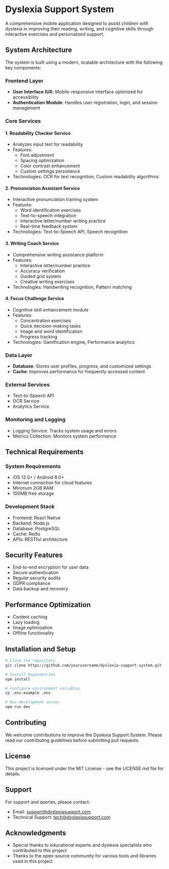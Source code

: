 # Dyslexia Support System

A comprehensive mobile application designed to assist children with dyslexia in improving their reading, writing, and cognitive skills through interactive exercises and personalized support.

## System Architecture

The system is built using a modern, scalable architecture with the following key components:

### Frontend Layer
- **User Interface (UI)**: Mobile-responsive interface optimized for accessibility
- **Authentication Module**: Handles user registration, login, and session management

### Core Services

#### 1. Readability Checker Service
- Analyzes input text for readability
- Features:
  - Font adjustment
  - Spacing optimization
  - Color contrast enhancement
  - Custom settings persistence
- Technologies: OCR for text recognition, Custom readability algorithms

#### 2. Pronunciation Assistant Service
- Interactive pronunciation training system
- Features:
  - Word identification exercises
  - Text-to-speech integration
  - Interactive letter/number writing practice
  - Real-time feedback system
- Technologies: Text-to-Speech API, Speech recognition

#### 3. Writing Coach Service
- Comprehensive writing assistance platform
- Features:
  - Interactive letter/number practice
  - Accuracy verification
  - Guided grid system
  - Creative writing exercises
- Technologies: Handwriting recognition, Pattern matching

#### 4. Focus Challenge Service
- Cognitive skill enhancement module
- Features:
  - Concentration exercises
  - Quick decision-making tasks
  - Image and word identification
  - Progress tracking
- Technologies: Gamification engine, Performance analytics

### Data Layer
- **Database**: Stores user profiles, progress, and customized settings
- **Cache**: Improves performance for frequently accessed content

### External Services
- Text-to-Speech API
- OCR Service
- Analytics Service

### Monitoring and Logging
- Logging Service: Tracks system usage and errors
- Metrics Collection: Monitors system performance

## Technical Requirements

### System Requirements
- iOS 12.0+ / Android 8.0+
- Internet connection for cloud features
- Minimum 2GB RAM
- 100MB free storage

### Development Stack
- Frontend: React Native
- Backend: Node.js
- Database: PostgreSQL
- Cache: Redis
- APIs: RESTful architecture

## Security Features
- End-to-end encryption for user data
- Secure authentication
- Regular security audits
- GDPR compliance
- Data backup and recovery

## Performance Optimization
- Content caching
- Lazy loading
- Image optimization
- Offline functionality

## Installation and Setup

```bash
# Clone the repository
git clone https://github.com/yourusername/dyslexia-support-system.git

# Install dependencies
npm install

# Configure environment variables
cp .env.example .env

# Run development server
npm run dev
```

## Contributing
We welcome contributions to improve the Dyslexia Support System. Please read our contributing guidelines before submitting pull requests.

## License
This project is licensed under the MIT License - see the LICENSE.md file for details.

## Support
For support and queries, please contact:
- Email: support@dyslexiasupport.com
- Technical Support: tech@dyslexiasupport.com

## Acknowledgments
- Special thanks to educational experts and dyslexia specialists who contributed to this project
- Thanks to the open-source community for various tools and libraries used in this project
